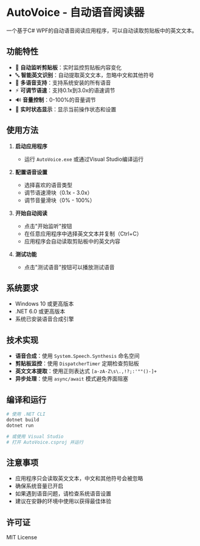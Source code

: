# AutoVoice - 自动语音阅读器

一个基于C# WPF的自动语音阅读应用程序，可以自动读取剪贴板中的英文文本。

## 功能特性

- 🎤 **自动监听剪贴板**：实时监控剪贴板内容变化
- 🔤 **智能英文识别**：自动提取英文文本，忽略中文和其他符号
- 🎵 **多语音支持**：支持系统安装的所有语音
- ⚡ **可调节语速**：支持0.1x到3.0x的语速调节
- 🔊 **音量控制**：0-100%的音量调节
- 🎯 **实时状态显示**：显示当前操作状态和设置

## 使用方法

1. **启动应用程序**
   - 运行 `AutoVoice.exe` 或通过Visual Studio编译运行

2. **配置语音设置**
   - 选择喜欢的语音类型
   - 调节语速滑块（0.1x - 3.0x）
   - 调节音量滑块（0% - 100%）

3. **开始自动阅读**
   - 点击"开始监听"按钮
   - 在任意应用程序中选择英文文本并复制（Ctrl+C）
   - 应用程序会自动读取剪贴板中的英文内容

4. **测试功能**
   - 点击"测试语音"按钮可以播放测试语音

## 系统要求

- Windows 10 或更高版本
- .NET 6.0 或更高版本
- 系统已安装语音合成引擎

## 技术实现

- **语音合成**：使用 `System.Speech.Synthesis` 命名空间
- **剪贴板监控**：使用 `DispatcherTimer` 定期检查剪贴板
- **英文文本提取**：使用正则表达式 `[a-zA-Z\s\.,!?;:'""()-]+`
- **异步处理**：使用 `async/await` 模式避免界面阻塞

## 编译和运行

```bash
# 使用 .NET CLI
dotnet build
dotnet run

# 或使用 Visual Studio
# 打开 AutoVoice.csproj 并运行
```

## 注意事项

- 应用程序只会读取英文文本，中文和其他符号会被忽略
- 确保系统音量已开启
- 如果遇到语音问题，请检查系统语音设置
- 建议在安静的环境中使用以获得最佳体验

## 许可证

MIT License 